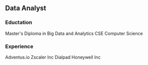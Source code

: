 ## Data Analyst

### Eductation
Master's Diploma in Big Data and Analytics
CSE Computer Science

### Experience

Adventus.io
Zscaler Inc
Dialpad 
Honeywell Inc


<!--
**salil06/salil06** is a ✨ _special_ ✨ repository because its `README.md` (this file) appears on your GitHub profile.

Here are some ideas to get you started:

- 🔭 I’m currently working on ...
- 🌱 I’m currently learning ...
- 👯 I’m looking to collaborate on ...
- 🤔 I’m looking for help with ...
- 💬 Ask me about ...
- 📫 How to reach me: ...
- 😄 Pronouns: ...
- ⚡ Fun fact: ...
-->
